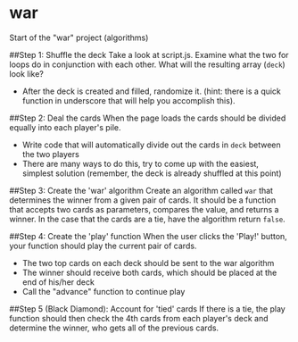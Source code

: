 war
===

Start of the "war" project (algorithms)

##Step 1: Shuffle the deck
Take a look at script.js. Examine what the two for loops do in conjunction with each other. What will the resulting array (`deck`) look like?
* After the deck is created and filled, randomize it. (hint: there is a quick function in underscore that will help you accomplish this).

##Step 2: Deal the cards 
When the page loads the cards should be divided equally into each player's pile. 
  * Write code that will automatically divide out the cards in `deck` between the two players
  * There are many ways to do this, try to come up with the easiest, simplest solution (remember, the deck is already shuffled at this point)

##Step 3: Create the 'war' algorithm
Create an algorithm called `war` that determines the winner from a given pair of cards. It should be a function that accepts two cards as parameters, compares the value, and returns a winner. In the case that the cards are a tie, have the algorithm return `false`.

##Step 4: Create the 'play' function 
When the user clicks the 'Play!' button, your function should play the current pair of cards.
* The two top cards on each deck should be sent to the war algorithm
* The winner should receive both cards, which should be placed at the end of his/her deck
* Call the "advance" function to continue play

##Step 5 (Black Diamond): Account for 'tied' cards
If there is a tie, the play function should then check the 4th cards from each player's deck and determine the winner, who gets all of the previous cards.
